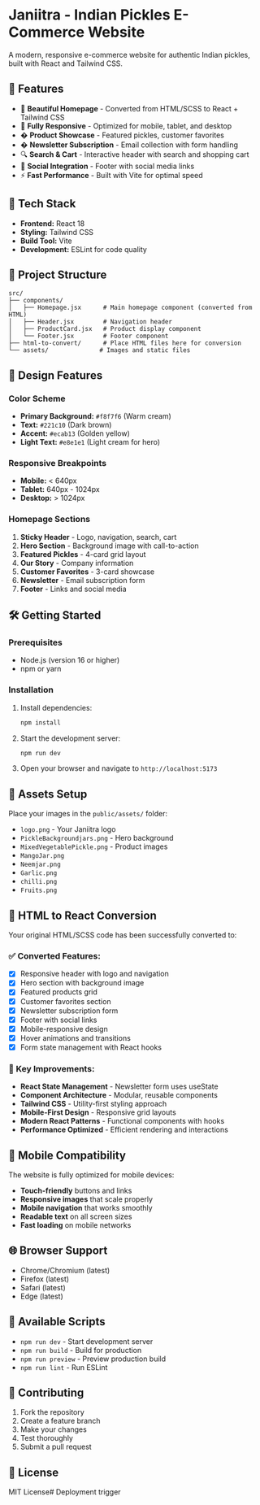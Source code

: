 # Janiitra - Indian Pickles E-Commerce Website

A modern, responsive e-commerce website for authentic Indian pickles, built with React and Tailwind CSS.

## 🌟 Features

- 🎨 **Beautiful Homepage** - Converted from HTML/SCSS to React + Tailwind CSS
- 📱 **Fully Responsive** - Optimized for mobile, tablet, and desktop
- �️ **Product Showcase** - Featured pickles, customer favorites
- � **Newsletter Subscription** - Email collection with form handling
- 🔍 **Search & Cart** - Interactive header with search and shopping cart
- 🎯 **Social Integration** - Footer with social media links
- ⚡ **Fast Performance** - Built with Vite for optimal speed

## 🚀 Tech Stack

- **Frontend:** React 18
- **Styling:** Tailwind CSS
- **Build Tool:** Vite
- **Development:** ESLint for code quality

## 📂 Project Structure

```
src/
├── components/
│   ├── Homepage.jsx      # Main homepage component (converted from HTML)
│   ├── Header.jsx        # Navigation header
│   ├── ProductCard.jsx   # Product display component
│   └── Footer.jsx        # Footer component
├── html-to-convert/      # Place HTML files here for conversion
└── assets/              # Images and static files
```

## 🎨 Design Features

### Color Scheme
- **Primary Background:** `#f8f7f6` (Warm cream)
- **Text:** `#221c10` (Dark brown)
- **Accent:** `#ecab13` (Golden yellow)
- **Light Text:** `#e8e1e1` (Light cream for hero)

### Responsive Breakpoints
- **Mobile:** < 640px
- **Tablet:** 640px - 1024px  
- **Desktop:** > 1024px

### Homepage Sections
1. **Sticky Header** - Logo, navigation, search, cart
2. **Hero Section** - Background image with call-to-action
3. **Featured Pickles** - 4-card grid layout
4. **Our Story** - Company information
5. **Customer Favorites** - 3-card showcase
6. **Newsletter** - Email subscription form
7. **Footer** - Links and social media

## 🛠️ Getting Started

### Prerequisites

- Node.js (version 16 or higher)
- npm or yarn

### Installation

1. Install dependencies:
   ```bash
   npm install
   ```

2. Start the development server:
   ```bash
   npm run dev
   ```

3. Open your browser and navigate to `http://localhost:5173`

## 📸 Assets Setup

Place your images in the `public/assets/` folder:

- `logo.png` - Your Janiitra logo
- `PickleBackgroundjars.png` - Hero background
- `MixedVegetablePickle.png` - Product images
- `MangoJar.png`
- `Neemjar.png`
- `Garlic.png`
- `chilli.png`
- `Fruits.png`

## 🔄 HTML to React Conversion

Your original HTML/SCSS code has been successfully converted to:

### ✅ Converted Features:
- [x] Responsive header with logo and navigation
- [x] Hero section with background image
- [x] Featured products grid
- [x] Customer favorites section
- [x] Newsletter subscription form
- [x] Footer with social links
- [x] Mobile-responsive design
- [x] Hover animations and transitions
- [x] Form state management with React hooks

### 🎯 Key Improvements:
- **React State Management** - Newsletter form uses useState
- **Component Architecture** - Modular, reusable components
- **Tailwind CSS** - Utility-first styling approach
- **Mobile-First Design** - Responsive grid layouts
- **Modern React Patterns** - Functional components with hooks
- **Performance Optimized** - Efficient rendering and interactions

## 📱 Mobile Compatibility

The website is fully optimized for mobile devices:

- **Touch-friendly** buttons and links
- **Responsive images** that scale properly
- **Mobile navigation** that works smoothly
- **Readable text** on all screen sizes
- **Fast loading** on mobile networks

## 🌐 Browser Support

- Chrome/Chromium (latest)
- Firefox (latest)
- Safari (latest)
- Edge (latest)

## 📝 Available Scripts

- `npm run dev` - Start development server
- `npm run build` - Build for production
- `npm run preview` - Preview production build
- `npm run lint` - Run ESLint

## 🤝 Contributing

1. Fork the repository
2. Create a feature branch
3. Make your changes
4. Test thoroughly
5. Submit a pull request

## 📄 License

MIT License# Deployment trigger
